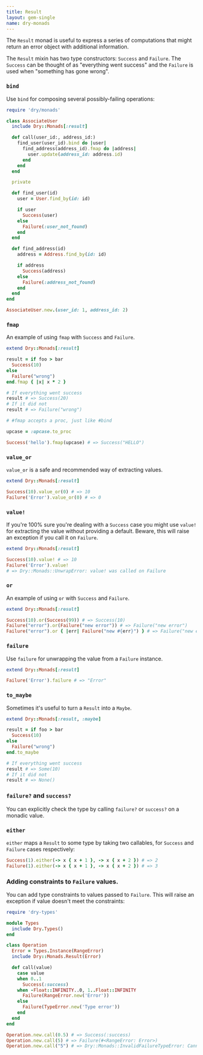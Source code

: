 ```yaml
---
title: Result
layout: gem-single
name: dry-monads
---
```


The `Result` monad is useful to express a series of computations that might
return an error object with additional information.

The `Result` mixin has two type constructors: `Success` and `Failure`. The `Success`
can be thought of as "everything went success" and the `Failure` is used when
"something has gone wrong".

### `bind`

Use `bind` for composing several possibly-failing operations:

```ruby
require 'dry/monads'

class AssociateUser
  include Dry::Monads[:result]

  def call(user_id:, address_id:)
    find_user(user_id).bind do |user|
      find_address(address_id).fmap do |address|
        user.update(address_id: address.id)
      end
    end
  end

  private

  def find_user(id)
    user = User.find_by(id: id)

    if user
      Success(user)
    else
      Failure(:user_not_found)
    end
  end

  def find_address(id)
    address = Address.find_by(id: id)

    if address
      Success(address)
    else
      Failure(:address_not_found)
    end
  end
end

AssociateUser.new.(user_id: 1, address_id: 2)
```

### `fmap`

An example of using `fmap` with `Success` and `Failure`.

```ruby
extend Dry::Monads[:result]

result = if foo > bar
  Success(10)
else
  Failure("wrong")
end.fmap { |x| x * 2 }

# If everything went success
result # => Success(20)
# If it did not
result # => Failure("wrong")

# #fmap accepts a proc, just like #bind

upcase = :upcase.to_proc

Success('hello').fmap(upcase) # => Success("HELLO")
```

### `value_or`

`value_or` is a safe and recommended way of extracting values.

```ruby
extend Dry::Monads[:result]

Success(10).value_or(0) # => 10
Failure('Error').value_or(0) # => 0
```

### `value!`

If you're 100% sure you're dealing with a `Success` case you might use `value!` for extracting the value without providing a default. Beware, this will raise an exception if you call it on `Failure`.

```ruby
extend Dry::Monads[:result]

Success(10).value! # => 10
Failure('Error').value!
# => Dry::Monads::UnwrapError: value! was called on Failure
```

### `or`

An example of using `or` with `Success` and `Failure`.

```ruby
extend Dry::Monads[:result]

Success(10).or(Success(99)) # => Success(10)
Failure("error").or(Failure("new error")) # => Failure("new error")
Failure("error").or { |err| Failure("new #{err}") } # => Failure("new error")
```

### `failure`

Use `failure` for unwrapping the value from a `Failure` instance.

```ruby
extend Dry::Monads[:result]

Failure('Error').failure # => "Error"
```

### `to_maybe`

Sometimes it's useful to turn a `Result` into a `Maybe`.

```ruby
extend Dry::Monads[:result, :maybe]

result = if foo > bar
  Success(10)
else
  Failure("wrong")
end.to_maybe

# If everything went success
result # => Some(10)
# If it did not
result # => None()
```

### `failure?` and `success?`

You can explicitly check the type by calling `failure?` or `success?` on a monadic value.

### `either`

`either` maps a `Result` to some type by taking two callables, for `Success` and `Failure` cases respectively:

```ruby
Success(1).either(-> x { x + 1 }, -> x { x + 2 }) # => 2
Failure(1).either(-> x { x + 1 }, -> x { x + 2 }) # => 3
```


### Adding constraints to `Failure` values.
You can add type constraints to values passed to `Failure`. This will raise an exception if value doesn't meet the constraints:

```ruby
require 'dry-types'

module Types
  include Dry.Types()
end

class Operation
  Error = Types.Instance(RangeError)
  include Dry::Monads.Result(Error)

  def call(value)
    case value
    when 0..1
      Success(:success)
    when -Float::INFINITY..0, 1..Float::INFINITY
      Failure(RangeError.new('Error'))
    else
      Failure(TypeError.new('Type error'))
    end
  end
end

Operation.new.call(0.5) # => Success(:success)
Operation.new.call(5) # => Failure(#<RangeError: Error>)
Operation.new.call("5") # => Dry::Monads::InvalidFailureTypeError: Cannot create Failure from #<TypeError: Type error>, it doesn't meet the constraints
```
